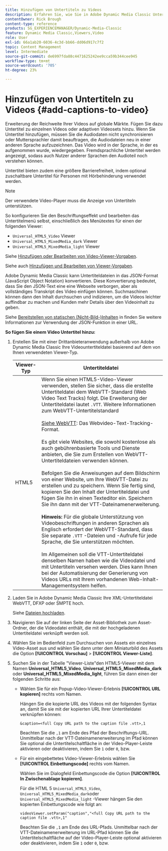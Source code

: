 ```yaml
---
title: Hinzufügen von Untertiteln zu Videos
description: Erfahren Sie, wie Sie in Adobe Dynamic Media Classic Untertitel zu Videos hinzufügen.
contentOwner: Rick Brough
content-type: reference
products: SG_EXPERIENCEMANAGER/Dynamic-Media-Classic
feature: Dynamic Media Classic,Viewers,Video
role: User
exl-id: 66a1ab20-6036-4c3d-bb66-dd06d917c7f2
topic: Content Management
level: Intermediate
source-git-commit: de6997fda88c4471625242ee9cca59b344cee945
workflow-type: tm+mt
source-wordcount: '705'
ht-degree: 23%

---
```


# Hinzufügen von Untertiteln zu Videos {#add-captions-to-video}

Erweiterung der Reichweite Ihrer Videos auf globale Märkte. Fügen Sie dazu Untertitel zu einzelnen Videos oder adaptiven Videosets hinzu. Wenn Sie Untertitel hinzufügen, müssen Sie die Audiodaten nicht synchronisieren oder Muttersprachler damit beauftragen, die Audiodateien neu in einer anderen Sprache aufzuzeichnen. Das Video wird in der Sprache, in der es aufgenommen wurde, wiedergegeben. Fremdsprachliche Untertitel werden angezeigt, sodass auch Nutzer anderer Sprachen den Audioteil noch verstehen können.

Untertitel bieten zudem eine größere Barrierefreiheit, indem optional zuschaltbare Untertitel für Personen mit Hörbehinderung verwendet werden.

>[!NOTE]
>
>Der verwendete Video-Player muss die Anzeige von Untertiteln unterstützen. 

So konfigurieren Sie den Beschriftungseffekt und bearbeiten das Untertitelmenü selbst, einschließlich des Menütextes für einen der folgenden Viewer:

* `Universal_HTML5_Video` Viewer
* `Universal_HTML5_MixedMedia_dark` Viewer
* `Universal_HTML5_MixedMedia_light` Viewer

Siehe [Hinzufügen oder Bearbeiten von Video-Viewer-Vorgaben](previewing-videos-video-viewer.md#adding_or_editing_a_video_viewer_preset).

Siehe auch [Hinzufügen und Bearbeiten von Viewer-Vorgaben](application-setup.md#adding_and_editing_viewer_presets).

Adobe Dynamic Media Classic kann Untertiteldateien in das JSON-Format (JavaScript Object Notation) konvertieren. Diese Konvertierung bedeutet, dass Sie den JSON-Text eine eine Webseite verborgen, aber als vollständiges Transkript des Video einfügen können. Suchmaschinen können dann den Inhalt durchsuchen und indizieren, um die Videos leichter auffindbar zu machen und Kunden mehr Details über den Videoinhalt zu geben.

Siehe [Bereitstellen von statischen (Nicht-Bild-)Inhalten](https://experienceleague.adobe.com/en/docs/dynamic-media-developer-resources/image-serving-api/image-serving-api/c-serving-static-nonimage-contents#image-serving-api) in finden Sie weitere Informationen zur Verwendung der JSON-Funktion in einer URL.

**So fügen Sie einem Video Untertitel hinzu:**

1. Erstellen Sie mit einer Drittanbieteranwendung außerhalb von Adobe Dynamic Media Classic Ihre Videountertiteldatei basierend auf dem von Ihnen verwendeten Viewer-Typ.

   | Viewer-Typ | Untertiteldatei |
   |--- |--- |
   | HTML5 | Wenn Sie einen HTML5-Video-Viewer verwenden, stellen Sie sicher, dass die erstellte Untertiteldatei dem WebVTT-Standard (Web Video Text Tracks) folgt. Die Erweiterung der Untertiteldatei lautet `.VTT`. Weitere Informationen zum WebVTT-Untertitelstandard<br><br>[Siehe WebVTT](https://w3c.github.io/webvtt/): Das Webvideo-Text-Tracking-Format. <br><br>Es gibt viele Websites, die sowohl kostenlose als auch gebührenbasierte Tools und Dienste anbieten, die Sie zum Erstellen von WebVTT-Untertiteldateien verwenden können. <br><br>Befolgen Sie die Anweisungen auf dem Bildschirm von einer Website, um Ihre WebVTT-Datei zu erstellen und zu speichern. Wenn Sie fertig sind, kopieren Sie den Inhalt der Untertiteldatei und fügen Sie ihn in einen Texteditor ein. Speichern Sie ihn dann mit der VTT-Dateinamenerweiterung. <br><br><b>Hinweis:</b> Für die globale Unterstützung von Videobeschriftungen in anderen Sprachen als Englisch erfordert der WebVTT-Standard, dass Sie separate `.VTT` -Dateien und -Aufrufe für jede Sprache, die Sie unterstützen möchten. <br><br>Im Allgemeinen soll die VTT-Untertiteldatei denselben Namen haben wie die Videodatei und mit Untertiteln versehen werden. Dies kann Ihnen bei der Automatisierung der Generierung von Videos URLs mit Ihrem vorhandenen Web-Inhalt-Managementsystem helfen. |

1. Laden Sie in Adobe Dynamic Media Classic Ihre XML-Untertiteldatei WebVTT, DFXP oder SMPTE hoch.

   Siehe [Dateien hochladen](uploading-files.md#uploading_files).

1. Navigieren Sie auf der linken Seite der Asset-Bibliothek zum Asset-Ordner, der die Videodatei enthält, die mit der hochgeladenen Untertiteldatei verknüpft werden soll.
1. Wählen Sie im Bedienfeld zum Durchsuchen von Assets ein einzelnes Video-Asset aus und wählen Sie dann unter dem Miniaturbild des Assets die Option **[!UICONTROL Vorschau]** > **[!UICONTROL Viewer-Liste]**.
1. Suchen Sie in der Tabelle &quot;Viewer-Liste&quot;den HTML5-Viewer mit dem Namen **Universal_HTML5_Video**, **Universal_HTML5_MixedMedia_dark** oder **Universal_HTML5_MixedMedia_light**, führen Sie dann einen der folgenden Schritte aus:

   * Wählen Sie für ein Popup-Video-Viewer-Erlebnis **[!UICONTROL URL kopieren]** rechts vom Namen.

     Hängen Sie die kopierte URL des Videos mit der folgenden Syntax an, damit Sie sie mit der kopierten URL Ihrer Untertiteldatei verknüpfen können:

     `&caption=<full Copy URL path to the caption file .vtt>,1`

     Beachten Sie die `,1` am Ende des Pfad der Beschriftungs-URL. Unmittelbar nach der VTT-Dateinamenerweiterung im Pfad können Sie optional die Untertitelschaltfläche in der Video-Player-Leiste aktivieren oder deaktivieren, indem Sie `1` oder `0`, bzw.

   * Für ein eingebettetes Video-Viewer-Erlebnis wählen Sie **[!UICONTROL Einbettungscode]** rechts vom Namen.

     Wählen Sie im Dialogfeld Einbettungscode die Option **[!UICONTROL In Zwischenablage kopieren]**.

     Für die HTML 5 `Universal_HTML5_Video`, `Universal_HTML5_MixedMedia_dark`oder `Universal_HTML5_MixedMedia_light` -Viewer hängen Sie den kopierten Einbettungscode wie folgt an:

     `videoViewer.setParam("caption","<full Copy URL path to the caption file .vtt>,1"`

     Beachten Sie die `,1` am Ende des URL-Pfads. Unmittelbar nach der VTT-Dateinamenerweiterung im URL-Pfad können Sie die Untertitelschaltfläche auf der Video-Player-Leiste optional aktivieren oder deaktivieren, indem Sie `1` oder `0`, bzw.
